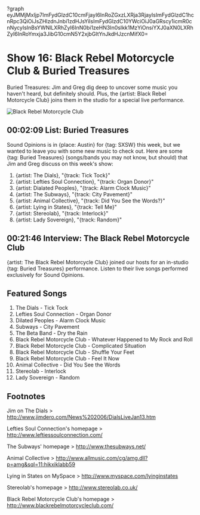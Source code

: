 ?graph eyJMMjMxIjp7ImFydGlzdC10cmFjayI6InRoZGxzLXRja3RjayIsImFydGlzdC1hcnRpc3QiOiJsZHlzdnJnbi1zdHJsYiIsImFydGlzdC10YWciOiJ0aGRscy1icmR0cnNycyIsInBsYWNlLXRhZyI6InN0bi1zeHN3In0sIkk1MzYiOnsiYXJ0aXN0LXRhZyI6InRoYmxja3JibG10cmN5Y2xjbGItYnJkdHJzcnMifX0=

# Show 16: Black Rebel Motorcycle Club & Buried Treasures
Buried Treasures: Jim and Greg dig deep to uncover some music you haven't heard, but definitely should. Plus, the {artist: Black Rebel Motorcycle Club} joins them in the studio for a special live performance. 

![Black Rebel Motorcycle Club](http://static.soundopinions.org/images/2006/brmc.jpg)

## 00:02:09 List: Buried Treasures
Sound Opinions is in {place: Austin} for {tag: SXSW} this week, but we wanted to leave you with some new music to check out. Here are some {tag: Buried Treasures} (songs/bands you may not know, but should) that Jim and Greg discuss on this week's show:

1. {artist: The Dials}, "{track: Tick Tock}" 
2. {artist: Lefties Soul Connection}, "{track: Organ Donor}"
3. {artist: Dialated Peoples}, "{track: Alarm Clock Music}"
4. {artist: The Subways}, "{track: City Pavement}"
5. {artist: Animal Collective}, "{track: Did You See the Words?}"
6. {artist: Lying in States}, "{track: Tell Me}"
7. {artist: Stereolab}, "{track: Interlock}"
8. {artist: Lady Sovereign}, "{track: Random}"

## 00:21:46 Interview: The Black Rebel Motorcycle Club
{artist: The Black Rebel Motorcycle Club} joined our hosts for an in-studio {tag: Buried Treasures} performance. Listen to their live songs performed exclusively for Sound Opinions.

## Featured Songs
1. The Dials - Tick Tock
2. Lefties Soul Connection - Organ Donor
3. Dilated Peoples - Alarm Clock Music
4. Subways - City Pavement
5. The Beta Band - Dry the Rain
6. Black Rebel Motorcycle Club - Whatever Happened to My Rock and Roll
7. Black Rebel Motorcycle Club - Complicated Situation
8. Black Rebel Motorcycle Club - Shuffle Your Feet
9. Black Rebel Motorcycle Club - Feel It Now
10. Animal Collective - Did You See the Words
11. Stereolab - Interlock
12. Lady Sovereign - Random

## Footnotes
Jim on The Dials > http://www.jimdero.com/News%202006/DialsLiveJan13.htm

Lefties Soul Connection's homepage > http://www.leftiessoulconnection.com/

The Subways' homepage > http://www.thesubways.net/

Animal Collective > http://www.allmusic.com/cg/amg.dll?p=amg&sql=11:hikxiklabb59

Lying in States on MySpace > http://www.myspace.com/lyinginstates

Stereolab's homepage > http://www.stereolab.co.uk/

Black Rebel Motorcycle Club's homepage > http://www.blackrebelmotorcycleclub.com/

